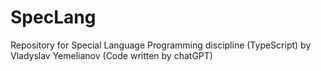 # SpecLang
Repository for Special Language Programming discipline (TypeScript) by Vladyslav Yemelianov (Code written by chatGPT)
